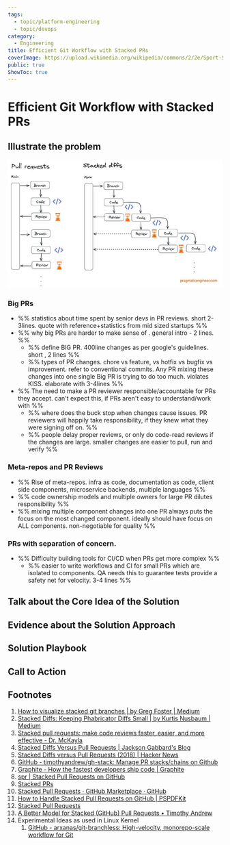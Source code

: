 ```yaml
---
tags:
  - topic/platform-engineering
  - topic/devops
category:
  - Engineering
title: Efficient Git Workflow with Stacked PRs
coverImage: https://upload.wikimedia.org/wikipedia/commons/2/2e/Sport-Stacking.jpg
public: true
ShowToc: true
---
```

# Efficient Git Workflow with Stacked PRs

## Illustrate the problem

![Efficient Git Workflow with Stacked PRs-image-20231228203144373](Assets/media/Efficient%20Git%20Workflow%20with%20Stacked%20PRs/Efficient%20Git%20Workflow%20with%20Stacked%20PRs-image-20231228203144373.png)

### Big PRs
- %% statistics about time spent by senior devs in PR reviews. short 2-3lines. quote with reference+statistics from mid sized startups %%
- %% why big PRs are harder to make sense of . general intro - 2 lines.  %%
	- %% define BIG PR.  400line changes as per google's guidelines.   short , 2 lines %%
	- %% types of PR changes. chore vs feature, vs hotfix vs bugfix vs improvement.  refer to conventional commits.  Any PR mixing these changes into one single Big PR is trying to do too much. violates KISS.  elaborate with 3-4lines %%
- %% The need to make a PR reviewer responsible/accountable for PRs they accept. can't expect this, if PRs aren't easy to understand/work with %%
	- %% where does the buck stop when changes cause issues.  PR reviewers will happily take responsibility, if they knew what they were signing off on.  %%
	- %% people delay proper reviews, or only do code-read reviews if the changes are large.  smaller changes are easier to pull, run and verify %%

### Meta-repos and PR Reviews
- %% Rise of meta-repos. infra as code, documentation as code, client side components, microservice backends, multiple languages %%
- %% code ownership models and multiple owners for large PR dilutes responsibility %%
- %% mixing multiple component changes into one PR always puts the focus on the most changed component. ideally should have focus on ALL components. non-negotiable for quality %%
### PRs with separation of concern. 
- %% Difficulty building tools for CI/CD when PRs get more complex %%
	- %% easier to write workflows and CI for small PRs which are isolated to components. QA needs this to guarantee tests provide a safety net for velocity. 3-4 lines %%


## Talk about the Core Idea of the Solution


## Evidence about the Solution Approach


## Solution Playbook 


## Call to Action


## Footnotes
1. [How to visualize stacked git branches | by Greg Foster | Medium](https://gregmfoster.medium.com/how-to-visualize-stacked-git-branches-e10827242304)
2. [Stacked Diffs: Keeping Phabricator Diffs Small | by Kurtis Nusbaum | Medium](https://kurtisnusbaum.medium.com/stacked-diffs-keeping-phabricator-diffs-small-d9964f4dcfa6)
3. [Stacked pull requests: make code reviews faster, easier, and more effective - Dr. McKayla](https://www.michaelagreiler.com/stacked-pull-requests/)
4. [Stacked Diffs Versus Pull Requests | Jackson Gabbard's Blog](https://jg.gg/2018/09/29/stacked-diffs-versus-pull-requests/)
5. [Stacked Diffs versus Pull Requests (2018) | Hacker News](https://news.ycombinator.com/item?id=26922633)
6. [GitHub - timothyandrew/gh-stack: Manage PR stacks/chains on Github](https://github.com/timothyandrew/gh-stack/)
7. [Graphite - How the fastest developers ship code | Graphite](https://graphite.dev/)
8. [spr | Stacked Pull Requests on GitHub](https://ejoffe.github.io/spr/)
9. [Stacked PRs](https://www.aviator.co/stacked-prs)
10. [Stacked Pull Requests · GitHub Marketplace · GitHub](https://github.com/marketplace/stacked-pull-requests)
11. [How to Handle Stacked Pull Requests on GitHub | PSPDFKit](https://pspdfkit.com/blog/2021/how-to-handle-stacked-pull-requests-on-github/)
12. [Stacked Pull Requests](https://matt-rickard.com/stacked-pull-requests)
13. [A Better Model for Stacked (GitHub) Pull Requests • Timothy Andrew](https://timothya.com/blog/git-stack/)
14. Experimental Ideas as used in Linux Kernel
	1. [GitHub - arxanas/git-branchless: High-velocity, monorepo-scale workflow for Git](https://github.com/arxanas/git-branchless)